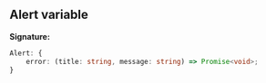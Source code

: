 
## Alert variable

**Signature:**

```typescript
Alert: {
    error: (title: string, message: string) => Promise<void>;
}
```
